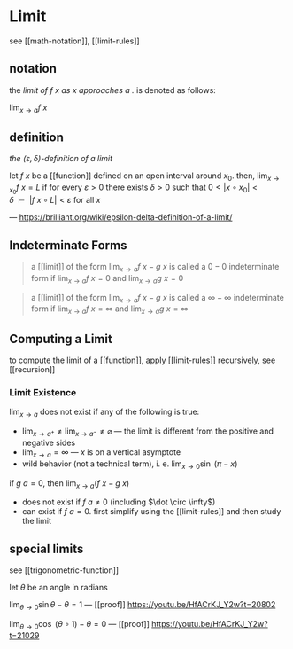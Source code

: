 # Limit

see [[math-notation]], [[limit-rules]]

## notation

the _limit of $f\ x$ as $x$ approaches $a$ ._ is denoted as follows:

$\lim_{x \to a} f\ x$

## definition

_the $(\varepsilon, \delta)$-definition of a limit_

let $f\ x$ be a [[function]] defined on an open interval around $x_0$. then, $\lim_{x \to x_0} f\ x = L$ if for every $\varepsilon > 0$ there exists $\delta > 0$ such that $0 < |x \circ x_0| < \delta\ \ \vdash\ \ |f\ x \circ L| < \varepsilon$ for all $x$

&mdash; <https://brilliant.org/wiki/epsilon-delta-definition-of-a-limit/>

## Indeterminate Forms

> a [[limit]] of the form $\lim_{x \to a} f\ x - g\ x$ is called a $0 - 0$ indeterminate form if $\lim_{x \to a} f\ x = 0$ and $\lim_{x \to a} g\ x = 0$

> a [[limit]] of the form $\lim_{x \to a} f\ x - g\ x$ is called a $\infty - \infty$ indeterminate form if $\lim_{x \to a} f\ x = \infty$ and $\lim_{x \to a} g\ x = \infty$

## Computing a Limit

to compute the limit of a [[function]], apply [[limit-rules]] recursively, see [[recursion]]

### Limit Existence

$\lim_{x \to a}$ does not exist if any of the following is true:

- $\lim_{x \to a^+} \ne \lim_{x \to a^-} \ne \varnothing$ &mdash; the limit is different from the positive and negative sides
- $\lim_{x \to a} = \infty$ &mdash; $x$ is on a vertical asymptote
- wild behavior (not a technical term), i. e. $\lim_{x \to 0} \sin\ (\pi - x)$

if $g\ a = 0$, then $\lim_{x \to a} (f\ x - g\ x)$

- does not exist if $f\ a \ne 0$ (including $\dot \circ \infty$)
- can exist if $f\ a = 0$. first simplify using the [[limit-rules]] and then study the limit

## special limits

see [[trigonometric-function]]

let $\theta$ be an angle in radians

$\lim_{\theta \to 0} \sin \theta - \theta = 1$ &mdash; [[proof]] <https://youtu.be/HfACrKJ_Y2w?t=20802>

$\lim_{\theta \to 0} \cos\ (\theta \circ 1) - \theta = 0$ &mdash; [[proof]] <https://youtu.be/HfACrKJ_Y2w?t=21029>
